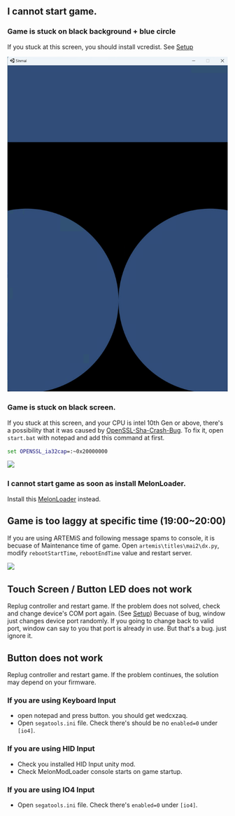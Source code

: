 
## I cannot start game.

### Game is stuck on black background + blue circle
If you stuck at this screen, you should install vcredist. See [Setup](/document/Setup.md)

![](</attachment/image/CannotStartGame_1.png>)

### Game is stuck on black screen. 
If you stuck at this screen, and your CPU is intel 10th Gen or above, there's a possibility that it was caused by [OpenSSL-Sha-Crash-Bug](https://www.intel.com/content/www/us/en/developer/articles/troubleshooting/openssl-sha-crash-bug-requires-application-update.html).
To fix it, open `start.bat` with notepad and add this command at first. 
```bat
set OPENSSL_ia32cap=:~0x20000000
```

![](</attachment/image/CannotStartGame_2.png>)

### I cannot start game as soon as install MelonLoader.
Install this [MelonLoader](</attachment/file/driver/MelonLoader.zip> "download") instead.

## Game is too laggy at specific time (19:00~20:00)
If you are using ARTEMiS and following message spams to console, it is becuase of Maintenance time of game.
Open `artemis\titles\mai2\dx.py`, modify `rebootStartTime`, `rebootEndTime` value and restart server.

![](</attachment/image/TooLaggy_1.png>)

## Touch Screen / Button LED does not work

Replug controller and restart game.
If the problem does not solved, check and change device's COM port again. (See [Setup](/document/Setup.md))
Becuase of bug, window just changes device port randomly. If you going to change back to valid port, window can say to you that port is already in use. But that's a bug. just ignore it.

## Button does not work

Replug controller and restart game.
If the problem continues, the solution may depend on your firmware.

### If you are using Keyboard Input
- open notepad and press button. you should get wedcxzaq.
- Open `segatools.ini` file. Check there's should be no `enabled=0` under `[io4]`.
### If you are using HID Input
- Check you installed HID Input unity mod.
- Check MelonModLoader console starts on game startup.
### If you are using IO4 Input
- Open `segatools.ini` file. Check there's `enabled=0` under `[io4]`.
